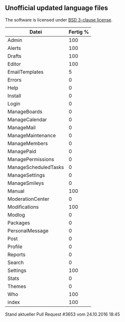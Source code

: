 <h2>Unofficial updated language files</h2>

The software is licensed under [BSD 3-clause license](http://www.opensource.org/licenses/BSD-3-Clause).

Datei                  |Fertig %
----------------------|--------
Admin                 | 100
Alerts                | 100
Drafts                | 100
Editor                | 100
EmailTemplates        | 5
Errors                | 0
Help                  | 0
Install               | 0
Login                 | 0
ManageBoards          | 0
ManageCalendar        | 0
ManageMail            | 0
ManageMaintenance     | 0
ManageMembers         | 0
ManagePaid            | 0
ManagePermissions     | 0
ManageScheduledTasks  | 0
ManageSettings        | 0
ManageSmileys         | 0
Manual                | 100
ModerationCenter      | 0
Modifications         | 100
Modlog                | 0
Packages              | 0
PersonalMessage       | 0
Post                  | 0
Profile               | 0
Reports               | 0
Search                | 0
Settings              | 100
Stats                 | 0
Themes                | 0
Who                   | 100
index                 | 100

Stand aktueller Pull Request #3653 vom 24.10.2016  18:45